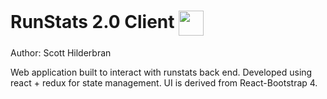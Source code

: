 # RunStats 2.0 Client <img width="40" alt="" align="center" src="https://user-images.githubusercontent.com/45612321/90285373-665b8f00-de39-11ea-956e-4f440a7445b0.png">

Author: Scott Hilderbran

Web application built to interact with runstats back end. Developed using react + redux for state management. UI is derived from React-Bootstrap 4.
